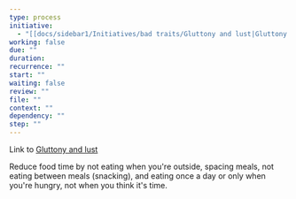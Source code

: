 ```yaml
---
type: process
initiative:
  - "[[docs/sidebar1/Initiatives/bad traits/Gluttony and lust|Gluttony and lust]]"
working: false
due: ""
duration: 
recurrence: ""
start: ""
waiting: false
review: ""
file: ""
context: ""
dependency: ""
step: ""
---
```


Link to [Gluttony and lust](docs/sidebar1/Initiatives/bad%20traits/Gluttony%20and%20lust.md)

Reduce food time by not eating when you're outside, spacing meals, not eating between meals (snacking), and eating once a day or only when you're hungry, not when you think it's time.
